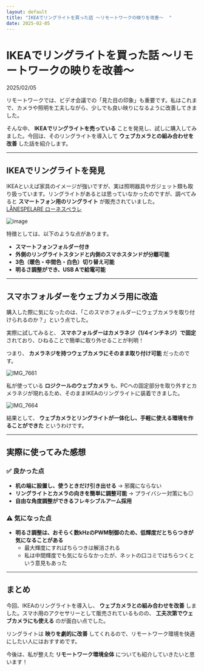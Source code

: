 ```yaml
---
layout: default
title: "IKEAでリングライトを買った話 〜リモートワークの映りを改善〜  "
date: 2025-02-05
---
```


# IKEAでリングライトを買った話 〜リモートワークの映りを改善〜  

2025/02/05

リモートワークでは、ビデオ会議での「見た目の印象」も重要です。私はこれまで、カメラや照明を工夫しながら、少しでも良い映りになるように改善してきました。  

そんな中、 **IKEAでリングライトを売っている** ことを発見し、試しに購入してみました。今回は、そのリングライトを導入して **ウェブカメラとの組み合わせを改善** した話を紹介します。  

---

## IKEAでリングライトを発見  

IKEAといえば家具のイメージが強いですが、実は照明器具やガジェット類も取り扱っています。リングライトがあるとは思っていなかったのですが、調べてみると **スマートフォン用のリングライト** が販売されていました。  
[LÅNESPELARE ローネスペラレ](https://www.ikea.com/jp/ja/p/lanespelare-ring-light-with-phone-holder-80515482/)

![image](https://github.com/user-attachments/assets/eb31632b-71be-4bb0-a35f-7b69787bde94)


特徴としては、以下のような点があります。  

- **スマートフォンフォルダー付き**  
- **外側のリングライトスタンドと内側のスマホスタンドが分離可能**  
- **3色（暖色・中間色・白色）切り替え可能**  
- **明るさ調整ができ、USB Aで給電可能**  

---

## スマホフォルダーをウェブカメラ用に改造  

購入した際に気になったのは、「このスマホフォルダーにウェブカメラを取り付けられるのか？」という点でした。  

実際に試してみると、 **スマホフォルダーはカメラネジ（1/4インチネジ）で固定** されており、ひねることで簡単に取り外せることが判明！  

つまり、 **カメラネジを持つウェブカメラにそのまま取り付け可能** だったのです。  
  
![IMG_7661](https://github.com/user-attachments/assets/eff086d2-8d06-4433-841b-242d97be3b80)


私が使っている **ロジクールのウェブカメラ** も、PCへの固定部分を取り外すとカメラネジが現れるため、そのままIKEAのリングライトに装着できました。  

![IMG_7664](https://github.com/user-attachments/assets/5c0fcf50-55db-4cb2-b476-d7f539084174)


結果として、 **ウェブカメラとリングライトが一体化し、手軽に使える環境を作ることができた** というわけです。  

---

## 実際に使ってみた感想  

### ✅ 良かった点  

- **机の端に設置し、使うときだけ引き出せる** → 邪魔にならない  
- **リングライトとカメラの向きを簡単に調整可能** → プライバシー対策にも◎  
- **自由な角度調整ができるフレキシブルアーム採用**  

### ⚠ 気になった点  

- **明るさ調整は、おそらく数kHzのPWM制御のため、低輝度だとちらつきが気になることがある**  
  - 最大輝度にすればちらつきは解消される  
  - 私は中間輝度でも気にならなかったが、ネットの口コミではちらつくという意見もあった  

---

## まとめ  

今回、IKEAのリングライトを導入し、 **ウェブカメラとの組み合わせを改善** しました。スマホ用のアクセサリーとして販売されているものの、 **工夫次第でウェブカメラにも使える** のが面白い点でした。  

リングライトは **映りを劇的に改善** してくれるので、リモートワーク環境を快適にしたい人にはおすすめです。  

今後は、私が整えた **リモートワーク環境全体** についても紹介していきたいと思います！  
